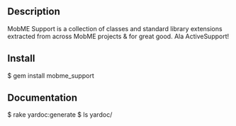 ## Description

MobME Support is a collection of classes and standard library extensions extracted from across MobME projects & for great good. Ala ActiveSupport!

## Install

  $ gem install mobme_support

## Documentation

  $ rake yardoc:generate
  $ ls yardoc/
